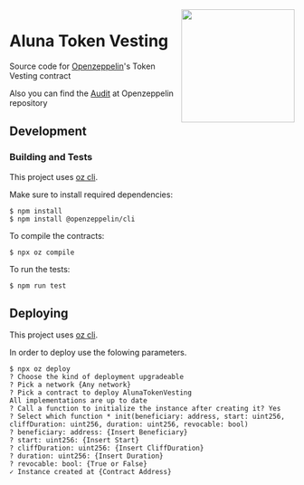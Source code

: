 <img src="https://aluna.social/Aluna-Circle2%403x.png" align="right" width="200"/>

# Aluna Token Vesting


Source code for [Openzeppelin](https://github.com/OpenZeppelin/openzeppelin-contracts-ethereum-package/blob/update-v2.3.0/contracts/drafts/TokenVesting.sol)'s Token Vesting contract

Also you can find the [Audit](https://github.com/OpenZeppelin/openzeppelin-contracts-ethereum-package/tree/update-v2.3.0/audit) at Openzeppelin repository


## Development

### Building and Tests
This project uses [oz cli](https://docs.openzeppelin.com/cli/2.7/).

Make sure to install required dependencies:
```
$ npm install
$ npm install @openzeppelin/cli
```

To compile the contracts:
```
$ npx oz compile
```

To run the tests:
```
$ npm run test
```

## Deploying

This project uses [oz cli](https://docs.openzeppelin.com/cli/2.7/).

In order to deploy use  the folowing parameters.

```
$ npx oz deploy
? Choose the kind of deployment upgradeable
? Pick a network {Any network}
? Pick a contract to deploy AlunaTokenVesting
All implementations are up to date
? Call a function to initialize the instance after creating it? Yes
? Select which function * init(beneficiary: address, start: uint256, cliffDuration: uint256, duration: uint256, revocable: bool)
? beneficiary: address: {Insert Beneficiary}
? start: uint256: {Insert Start}
? cliffDuration: uint256: {Insert CliffDuration}
? duration: uint256: {Insert Duration}
? revocable: bool: {True or False}
✓ Instance created at {Contract Address}
```